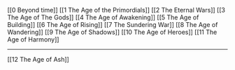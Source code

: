 [[0 Beyond time]]
[[1 The Age of the Primordials]]
[[2 The Eternal Wars]]
[[3 The Age of The Gods]]
[[4 The Age of Awakening]]
[[5 The Age of Building]]
[[6 The Age of Rising]]
[[7 The Sundering War]]
[[8 The Age of Wandering]]
[[9 The Age of Shadows]]
[[10 The Age of Heroes]]
[[11 The Age of Harmony]]

---

[[12 The Age of Ash]]